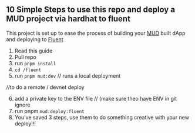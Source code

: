 ## 10 Simple Steps to use this repo and deploy a MUD project via hardhat to fluent

This project is set up to ease the process of building your [MUD](https://mud.dev/introduction) built dApp and deploying to [Fluent](https://docs.fluentlabs.xyz/learn)

1. Read this guide
2. Pull repo
3. run ```pnpm install```
4. ```cd /fluent```
5. run ```pnpm mud:dev``` // runs a local deployment

//to do a remote / devnet deploy

6. add a private key to the ENV file // (make sure theo have ENV in git ignore
7. run pnpm ```mud:deploy:fluent```
8. You've saved 3 steps, use them to do something creative with your new deploy!!!

